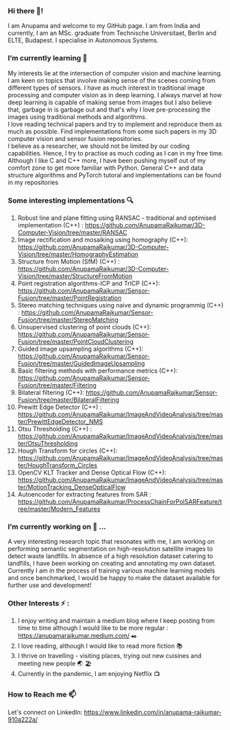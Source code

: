 

### Hi there 👋! 
I am Anupama and welcome to my GitHub page. I am from India and currently, I am an MSc. graduate from Technische Universitaet, Berlin and ELTE, Budapest. I specialise in Autonomous Systems.

### I’m currently learning 🌱 
My interests lie at the intersection of computer vision and machine learning. I am keen on topics that involve making sense of the scenes coming from different types of sensors. I have as much interest in traditional image processing and computer vision as in deep learning. I always marvel at how deep learning is capable of making sense from images but I also believe that, garbage in is garbage out and that's why I love pre-processing the images using traditional methods and algorithms.\
I love reading technical papers and try to implement and reproduce them as much as possible. Find implementations from some such papers in my 3D computer vision and sensor fusion repositories.\
I believe as a researcher, we should not be limited by our coding capabilities. Hence, I try to practise as much coding as I can in my free time. Although I like C and C++ more, I have been pushing myself out of my comfort zone to get more familiar with Python. General C++ and data structure algorithms and PyTorch tutoral and implementations can be found in my repositories 

### Some interesting implementations :mag:
1. Robust line and plane fitting using RANSAC - traditional and optimised implementation (C++) : https://github.com/AnupamaRajkumar/3D-Computer-Vision/tree/master/RANSAC
2. Image rectification and mosaiking using homography (C++): https://github.com/AnupamaRajkumar/3D-Computer-Vision/tree/master/HomographyEstimation
3. Structure from Motion (SfM) (C++) : https://github.com/AnupamaRajkumar/3D-Computer-Vision/tree/master/StructureFromMotion
4. Point registration algorithms-ICP and TrICP (C++): https://github.com/AnupamaRajkumar/Sensor-Fusion/tree/master/PointRegistration
5. Stereo matching techniques using naive and dynamic programmig (C++) : https://github.com/AnupamaRajkumar/Sensor-Fusion/tree/master/StereoMatching
6. Unsupervised clustering of point clouds (C++): https://github.com/AnupamaRajkumar/Sensor-Fusion/tree/master/PointCloudClustering
7. Guided image upsampling algorithms (C++): https://github.com/AnupamaRajkumar/Sensor-Fusion/tree/master/GuidedImageUpsampling
8. Basic filtering methods with performance metrics (C++): https://github.com/AnupamaRajkumar/Sensor-Fusion/tree/master/Filtering
9. Bilateral filtering (C++): https://github.com/AnupamaRajkumar/Sensor-Fusion/tree/master/BilateralFiltering
10. Prewitt Edge Detector (C++) : https://github.com/AnupamaRajkumar/ImageAndVideoAnalysis/tree/master/PrewittEdgeDetector_NMS
11. Otsu Thresholding (C++) : https://github.com/AnupamaRajkumar/ImageAndVideoAnalysis/tree/master/OtsuThresholding
12. Hough Transform for circles (C++): https://github.com/AnupamaRajkumar/ImageAndVideoAnalysis/tree/master/HoughTransform_Circles
13. OpenCV KLT Tracker and Dense Optical Flow (C++): https://github.com/AnupamaRajkumar/ImageAndVideoAnalysis/tree/master/MotionTracking_DenseOpticalFlow
14. Autoencoder for extracting features from SAR : https://github.com/AnupamaRajkumar/ProcessChainForPolSARFeature/tree/master/Modern_Features

### I’m currently working on 🔭 ...
A very interesting research topic that resonates with me, I am working on performing semantic segmentation on high-resolution satellite images to detect waste landfills. In absence of a high resolution dataset catering to landfills, I have been working on creating and annotating my own dataset. Currently I am in the process of training various machine learning models and once benchmarked, I would be happy to make the dataset available for further use and development!

### Other Interests ⚡ : 
1. I enjoy writing and maintain a medium blog where I keep posting from time to time although I would like to be more regular : https://anupamarajkumar.medium.com/ :black_nib:
2. I love reading, although I would like to read more fiction :books:
3. I thrive on travelling - visiting places, trying out new cuisines and meeting new people :earth_asia: :beach_umbrella:
4. Currently in the pandemic, I am enjoying Netflix :tv:

### How to Reach me 📫 
Let's connect on LinkedIn:
https://www.linkedin.com/in/anupama-rajkumar-910a222a/ 

